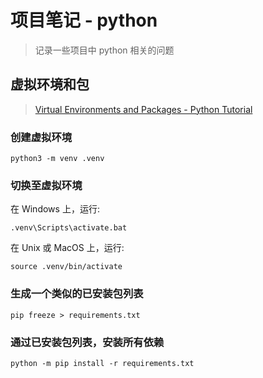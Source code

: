 # 项目笔记 - python

> 记录一些项目中 python 相关的问题

## 虚拟环境和包

> [Virtual Environments and Packages - Python Tutorial](https://docs.python.org/zh-cn/3/tutorial/venv.html)

### 创建虚拟环境

```shell
python3 -m venv .venv
```

### 切换至虚拟环境

在 Windows 上，运行:

```shell
.venv\Scripts\activate.bat
```

在 Unix 或 MacOS 上，运行:

```shell
source .venv/bin/activate
```

### 生成一个类似的已安装包列表

```shell
pip freeze > requirements.txt
```

### 通过已安装包列表，安装所有依赖

```shell
python -m pip install -r requirements.txt
```
